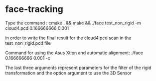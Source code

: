 face-tracking
=============

Type the command : cmake . && make && ./face <path to the Tester directories from the face warehouse database> test_non_rigid -m cloud4.pcd 0.166666666 0.001

in order to write the final result for the cloud4.pcd scan in the test_non_rigid.pcd file

Command for using the Asus Xtion and automatic alignment: ./face <path-to-the-Facewarehouse-DataBase> <name-of-the-output-file-without-extension> <path-to-OpenCV-classifier> 0.166666666 0.001 -c

The last three arguments represent parameters for the filter of the rigid transformation and the option argument to use the 3D Sensor
